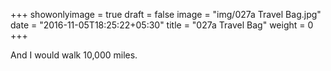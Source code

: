 +++
showonlyimage = true
draft = false
image = "img/027a Travel Bag.jpg"
date = "2016-11-05T18:25:22+05:30"
title = "027a Travel Bag"
weight = 0
+++

And I would walk 10,000 miles.

